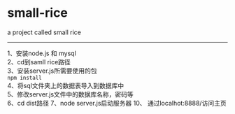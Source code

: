# small-rice
a  project called small rice
***
1、安装node.js 和 mysql  
2、cd到samll rice路径  
3、安装server.js所需要使用的包  
```npm install```  
4、将sql文件夹上的数据表导入到数据库中  
5、修改server.js文件中的数据库名称，密码等  
6、cd dist路径
7、node server.js启动服务器
10、 通过localhot:8888/访问主页
